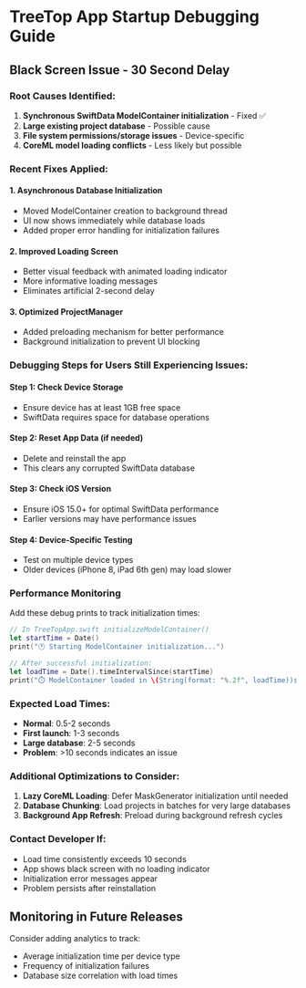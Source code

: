 # TreeTop App Startup Debugging Guide

## Black Screen Issue - 30 Second Delay

### Root Causes Identified:
1. **Synchronous SwiftData ModelContainer initialization** - Fixed ✅
2. **Large existing project database** - Possible cause
3. **File system permissions/storage issues** - Device-specific
4. **CoreML model loading conflicts** - Less likely but possible

### Recent Fixes Applied:

#### 1. Asynchronous Database Initialization
- Moved ModelContainer creation to background thread
- UI now shows immediately while database loads
- Added proper error handling for initialization failures

#### 2. Improved Loading Screen
- Better visual feedback with animated loading indicator
- More informative loading messages
- Eliminates artificial 2-second delay

#### 3. Optimized ProjectManager
- Added preloading mechanism for better performance
- Background initialization to prevent UI blocking

### Debugging Steps for Users Still Experiencing Issues:

#### Step 1: Check Device Storage
- Ensure device has at least 1GB free space
- SwiftData requires space for database operations

#### Step 2: Reset App Data (if needed)
- Delete and reinstall the app
- This clears any corrupted SwiftData database

#### Step 3: Check iOS Version
- Ensure iOS 15.0+ for optimal SwiftData performance
- Earlier versions may have performance issues

#### Step 4: Device-Specific Testing
- Test on multiple device types
- Older devices (iPhone 8, iPad 6th gen) may load slower

### Performance Monitoring

Add these debug prints to track initialization times:

```swift
// In TreeTopApp.swift initializeModelContainer()
let startTime = Date()
print("🕐 Starting ModelContainer initialization...")

// After successful initialization:
let loadTime = Date().timeIntervalSince(startTime)
print("⏱️ ModelContainer loaded in \(String(format: "%.2f", loadTime))s")
```

### Expected Load Times:
- **Normal**: 0.5-2 seconds
- **First launch**: 1-3 seconds  
- **Large database**: 2-5 seconds
- **Problem**: >10 seconds indicates an issue

### Additional Optimizations to Consider:

1. **Lazy CoreML Loading**: Defer MaskGenerator initialization until needed
2. **Database Chunking**: Load projects in batches for very large databases
3. **Background App Refresh**: Preload during background refresh cycles

### Contact Developer If:
- Load time consistently exceeds 10 seconds
- App shows black screen with no loading indicator
- Initialization error messages appear
- Problem persists after reinstallation

## Monitoring in Future Releases

Consider adding analytics to track:
- Average initialization time per device type
- Frequency of initialization failures
- Database size correlation with load times
